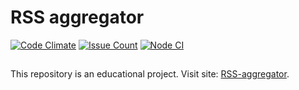 # RSS aggregator

[![Code Climate](https://codeclimate.com/github/MonkeysAtWork/frontend-project-lvl3/badges/gpa.svg)](https://codeclimate.com/github/MonkeysAtWork/frontend-project-lvl3)
[![Issue Count](https://codeclimate.com/github/MonkeysAtWork/frontend-project-lvl3/badges/issue_count.svg)](https://codeclimate.com/github/MonkeysAtWork/frontend-project-lvl3)
[![Node CI](https://github.com/MonkeysAtWork/frontend-project-lvl3/workflows/Node%20CI/badge.svg)](https://github.com/MonkeysAtWork/frontend-project-lvl3/actions)

##
This repository is an educational project. Visit site: [RSS-aggregator](https://rss-aggregator.now.sh).

